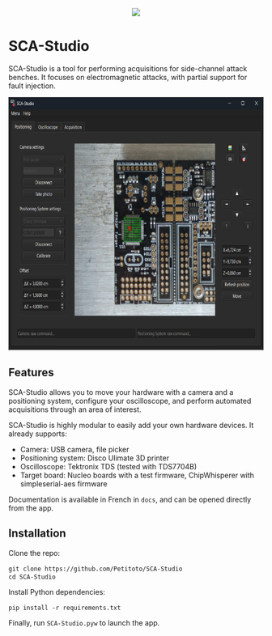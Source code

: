 <p align="center"><img src="logo.ico" height="100"></p>

# SCA-Studio

SCA-Studio is a tool for performing acquisitions for side-channel attack benches. It focuses on electromagnetic attacks, with partial support for fault injection.

<p align="center"><img src="images/sca-studio.png" height="500"></p>

## Features
SCA-Studio allows you to move your hardware with a camera and a positioning system, configure your oscilloscope, and perform automated acquisitions through an area of interest.

SCA-Studio is highly modular to easily add your own hardware devices. It already supports:
- Camera: USB camera, file picker
- Positioning system: Disco Ulimate 3D printer
- Oscilloscope: Tektronix TDS (tested with TDS7704B)
- Target board: Nucleo boards with a test firmware, ChipWhisperer with simpleserial-aes firmware

Documentation is available in French in `docs`, and can be opened directly from the app.

## Installation
Clone the repo:

```
git clone https://github.com/Petitoto/SCA-Studio
cd SCA-Studio
```

Install Python dependencies:
```
pip install -r requirements.txt
```

Finally, run `SCA-Studio.pyw` to launch the app.